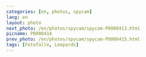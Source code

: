 ```yaml
---
categories: [en, photos, spycam]
lang: en
layout: photo
next_photo: /en/photos/spycam/spycam-P0000413.html
picname: P0000414
prev_photo: /en/photos/spycam/spycam-P0000415.html
tags: [Fotofalle, Leopards]
---
```

